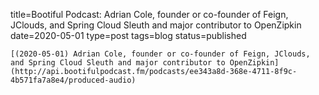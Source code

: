 
title=Bootiful Podcast: Adrian Cole, founder or co-founder of Feign, JClouds, and Spring Cloud Sleuth and major contributor to OpenZipkin
date=2020-05-01
type=post
tags=blog
status=published
~~~~~~
[(2020-05-01) Adrian Cole, founder or co-founder of Feign, JClouds, and Spring Cloud Sleuth and major contributor to OpenZipkin](http://api.bootifulpodcast.fm/podcasts/ee343a8d-368e-4711-8f9c-4b571fa7a8e4/produced-audio) 
            